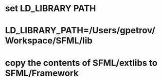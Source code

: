 # set LD_LIBRARY PATH
# LD_LIBRARY_PATH=/Users/gpetrov/Workspace/SFML/lib
# copy the contents of SFML/extlibs to SFML/Framework
